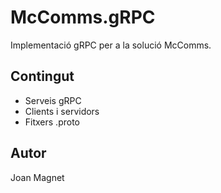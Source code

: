 # McComms.gRPC

Implementació gRPC per a la solució McComms.

## Contingut
- Serveis gRPC
- Clients i servidors
- Fitxers .proto

## Autor
Joan Magnet
